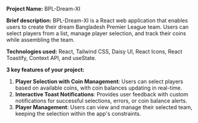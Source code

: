 
**Project Name:** BPL-Dream-XI

**Brief description:** BPL-Dream-XI is a React web application that enables users to create their dream Bangladesh Premier League team. Users can select players from a list, manage player selection, and track their coins while assembling the team.

**Technologies used:** React, Tailwind CSS, Daisy UI, React Icons, React Toastify, Context API, and useState.

**3 key features of your project:**

1. **Player Selection with Coin Management**: Users can select players based on available coins, with coin balances updating in real-time.
2. **Interactive Toast Notifications**: Provides user feedback with custom notifications for successful selections, errors, or coin balance alerts.
3. **Player Management**: Users can view and manage their selected team, keeping the selection within the app's constraints.